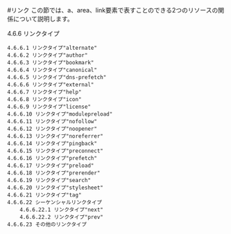 <!-- ch3-5.txt (4ページ、3000～4600字想定) -->
#リンク
この節では、a、area、link要素で表すことのできる2つのリソースの関係について説明します。
<!--事実上リンクタイプの説明？a要素、link要素の節とどう差別化するか（あるいは統合すべきか）-->

<!-- 以下、HTMLLSからのただのコピー -->
4.6.6 リンクタイプ

    4.6.6.1 リンクタイプ"alternate"
    4.6.6.2 リンクタイプ"author"
    4.6.6.3 リンクタイプ"bookmark"
    4.6.6.4 リンクタイプ"canonical"
    4.6.6.5 リンクタイプ"dns-prefetch"
    4.6.6.6 リンクタイプ"external"
    4.6.6.7 リンクタイプ"help"
    4.6.6.8 リンクタイプ"icon"
    4.6.6.9 リンクタイプ"license"
    4.6.6.10 リンクタイプ"modulepreload"
    4.6.6.11 リンクタイプ"nofollow"
    4.6.6.12 リンクタイプ"noopener"
    4.6.6.13 リンクタイプ"noreferrer"
    4.6.6.14 リンクタイプ"pingback"
    4.6.6.15 リンクタイプ"preconnect"
    4.6.6.16 リンクタイプ"prefetch"
    4.6.6.17 リンクタイプ"preload"
    4.6.6.18 リンクタイプ"prerender"
    4.6.6.19 リンクタイプ"search"
    4.6.6.20 リンクタイプ"stylesheet"
    4.6.6.21 リンクタイプ"tag"
    4.6.6.22 シーケンシャルリンクタイプ
        4.6.6.22.1 リンクタイプ"next"
        4.6.6.22.2 リンクタイプ"prev"
    4.6.6.23 その他のリンクタイプ
